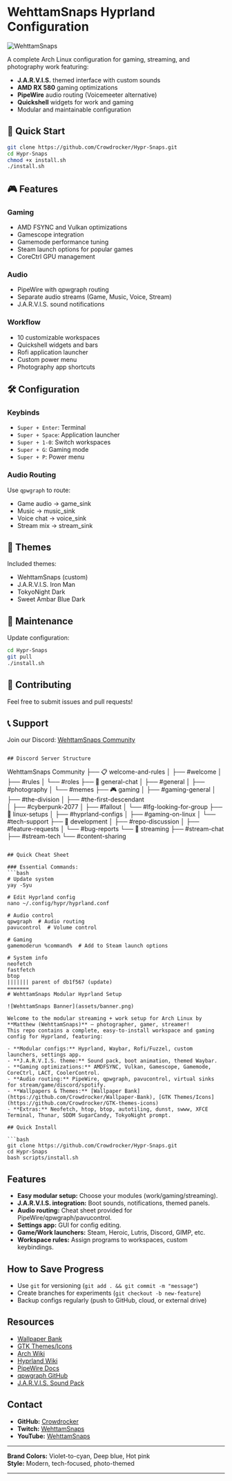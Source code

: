 
# WehttamSnaps Hyprland Configuration

![WehttamSnaps](https://via.placeholder.com/800x200/8A2BE2/FFFFFF?text=WehttamSnaps+J.A.R.V.I.S.+Setup)

A complete Arch Linux configuration for gaming, streaming, and photography work featuring:
- **J.A.R.V.I.S.** themed interface with custom sounds
- **AMD RX 580** gaming optimizations  
- **PipeWire** audio routing (Voicemeeter alternative)
- **Quickshell** widgets for work and gaming
- Modular and maintainable configuration

## 🚀 Quick Start

```bash
git clone https://github.com/Crowdrocker/Hypr-Snaps.git
cd Hypr-Snaps
chmod +x install.sh
./install.sh
```

## 🎮 Features

### Gaming
- AMD FSYNC and Vulkan optimizations
- Gamescope integration
- Gamemode performance tuning
- Steam launch options for popular games
- CoreCtrl GPU management

### Audio
- PipeWire with qpwgraph routing
- Separate audio streams (Game, Music, Voice, Stream)
- J.A.R.V.I.S. sound notifications

### Workflow
- 10 customizable workspaces
- Quickshell widgets and bars
- Rofi application launcher
- Custom power menu
- Photography app shortcuts

## 🛠️ Configuration

### Keybinds
- `Super + Enter`: Terminal
- `Super + Space`: Application launcher  
- `Super + 1-0`: Switch workspaces
- `Super + G`: Gaming mode
- `Super + P`: Power menu

### Audio Routing
Use `qpwgraph` to route:
- Game audio → game_sink
- Music → music_sink
- Voice chat → voice_sink
- Stream mix → stream_sink

## 🎨 Themes

Included themes:
- WehttamSnaps (custom)
- J.A.R.V.I.S. Iron Man
- TokyoNight Dark
- Sweet Ambar Blue Dark

## 🔧 Maintenance

Update configuration:
```bash
cd Hypr-Snaps
git pull
./install.sh
```

## 🤝 Contributing

Feel free to submit issues and pull requests!

## 📞 Support

Join our Discord: [WehttamSnaps Community](your-discord-link)
```

## Discord Server Structure

```
WehttamSnaps Community
├── 📋 welcome-and-rules
│   ├── #welcome
│   ├── #rules
│   └── #roles
├── 💬 general-chat
│   ├── #general
│   ├── #photography
│   └── #memes
├── 🎮 gaming
│   ├── #gaming-general
│   ├── #the-division
│   ├── #the-first-descendant  
│   ├── #cyberpunk-2077
│   ├── #fallout
│   └── #lfg-looking-for-group
├── 🐧 linux-setups
│   ├── #hyprland-configs
│   ├── #gaming-on-linux
│   └── #tech-support
├── 🔧 development
│   ├── #repo-discussion
│   ├── #feature-requests
│   └── #bug-reports
└── 🎥 streaming
    ├── #stream-chat
    ├── #stream-tech
    └── #content-sharing
```

## Quick Cheat Sheet

### Essential Commands:
```bash
# Update system
yay -Syu

# Edit Hyprland config
nano ~/.config/hypr/hyprland.conf

# Audio control
qpwgraph  # Audio routing
pavucontrol  # Volume control

# Gaming
gamemoderun %command%  # Add to Steam launch options

# System info
neofetch
fastfetch
btop
||||||| parent of db1f567 (update)
=======
# WehttamSnaps Modular Hyprland Setup

![WehttamSnaps Banner](assets/banner.png)

Welcome to the modular streaming + work setup for Arch Linux by **Matthew (WehttamSnaps)** — photographer, gamer, streamer!  
This repo contains a complete, easy-to-install workspace and gaming config for Hyprland, featuring:

- **Modular configs:** Hyprland, Waybar, Rofi/Fuzzel, custom launchers, settings app.
- **J.A.R.V.I.S. theme:** Sound pack, boot animation, themed Waybar.
- **Gaming optimizations:** AMDFSYNC, Vulkan, Gamescope, Gamemode, CoreCtrl, LACT, CoolerControl.
- **Audio routing:** PipeWire, qpwgraph, pavucontrol, virtual sinks for stream/game/discord/spotify.
- **Wallpapers & Themes:** [Wallpaper Bank](https://github.com/Crowdrocker/Wallpaper-Bank), [GTK Themes/Icons](https://github.com/Crowdrocker/GTK-themes-icons)
- **Extras:** Neofetch, htop, btop, autotiling, dunst, swww, XFCE Terminal, Thunar, SDDM SugarCandy, TokyoNight prompt.

## Quick Install

```bash
git clone https://github.com/Crowdrocker/Hypr-Snaps.git
cd Hypr-Snaps
bash scripts/install.sh
```

## Features

- **Easy modular setup:** Choose your modules (work/gaming/streaming).
- **J.A.R.V.I.S. integration:** Boot sounds, notifications, themed panels.
- **Audio routing:** Cheat sheet provided for PipeWire/qpwgraph/pavucontrol.
- **Settings app:** GUI for config editing.
- **Game/Work launchers:** Steam, Heroic, Lutris, Discord, GIMP, etc.
- **Workspace rules:** Assign programs to workspaces, custom keybindings.

## How to Save Progress

- Use `git` for versioning (`git add . && git commit -m "message"`)
- Create branches for experiments (`git checkout -b new-feature`)
- Backup configs regularly (push to GitHub, cloud, or external drive)

## Resources

- [Wallpaper Bank](https://github.com/Crowdrocker/Wallpaper-Bank)
- [GTK Themes/Icons](https://github.com/Crowdrocker/GTK-themes-icons)
- [Arch Wiki](https://wiki.archlinux.org/)
- [Hyprland Wiki](https://wiki.hyprland.org/)
- [PipeWire Docs](https://pipewire.org/)
- [qpwgraph GitHub](https://github.com/wwmm/qpwgraph)
- [J.A.R.V.I.S. Sound Pack](assets/jarvis-sounds/README.md)

## Contact

- **GitHub:** [Crowdrocker](https://github.com/Crowdrocker)
- **Twitch:** [WehttamSnaps](https://twitch.tv/WehttamSnaps)
- **YouTube:** [WehttamSnaps](https://youtube.com/@WehttamSnaps)

---

**Brand Colors:** Violet-to-cyan, Deep blue, Hot pink  
**Style:** Modern, tech-focused, photo-themed

---
